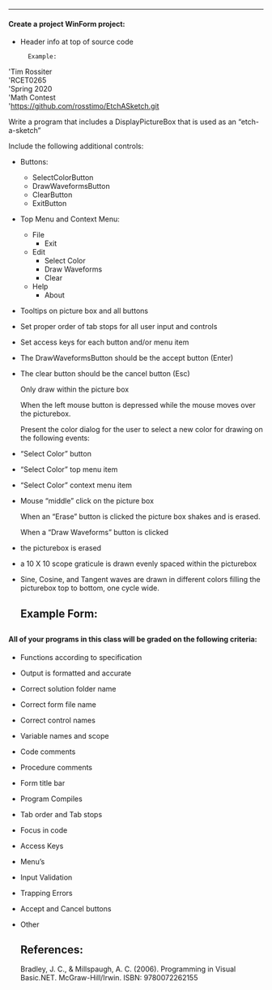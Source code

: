 ---

#### **Create a project WinForm project:**

* Header info at top of source code 

		Example:

'Tim Rossiter  
'RCET0265  
'Spring 2020  
'Math Contest  
'https://github.com/rosstimo/EtchASketch.git

Write a program that includes a DisplayPictureBox that is used as an “etch-a-sketch” 

Include the following additional controls:

* Buttons:

  * SelectColorButton  
  * DrawWaveformsButton  
  * ClearButton  
  * ExitButton

* Top Menu and Context Menu:

  * File  
    * Exit  
  * Edit  
    * Select Color  
    * Draw Waveforms  
    * Clear  
  * Help  
    * About

* Tooltips on picture box and all buttons

* Set proper order of tab stops for all user input and controls

* Set access keys for each button and/or menu item

* The DrawWaveformsButton should be the accept button (Enter)

* The clear button should be the cancel button (Esc)


  Only draw within the picture box

  When the left mouse button is depressed while the mouse moves over the picturebox. 

  Present the color dialog for the user to select a new color for drawing on the following events:

* “Select Color” button

* “Select Color” top menu item

* “Select Color” context menu item

* Mouse “middle” click on the picture box

  When an “Erase” button is clicked the picture box shakes and is erased.

  When a “Draw Waveforms” button is clicked

* the picturebox is erased

* a 10 X 10 scope graticule is drawn evenly spaced within the picturebox

* Sine, Cosine, and Tangent waves are drawn in different colors filling the picturebox top to bottom, one cycle wide.


  ## **Example Form:**

  ## 

#### 


#### 

#### **All of your programs in this class will be graded on the following criteria:** 

* Functions according to specification 

* Output is formatted and accurate 

* Correct solution folder name 

* Correct form file name 

* Correct control names 

* Variable names and scope 

* Code comments 

* Procedure comments 

* Form title bar 

* Program Compiles 

* Tab order and Tab stops 

* Focus in code 

* Access Keys 

* Menu’s 

* Input Validation 

* Trapping Errors 

* Accept and Cancel buttons

* Other 

  ## 

  ## **References:**

  Bradley, J. C., & Millspaugh, A. C. (2006). Programming in Visual Basic.NET. McGraw-Hill/Irwin. ISBN: 9780072262155 